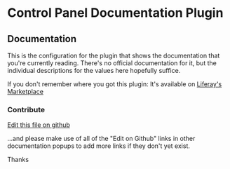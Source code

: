 # Control Panel Documentation Plugin

## Documentation

This is the configuration for the plugin that shows the documentation that you're currently reading. There's no official documentation for it, but the individual descriptions for the values here hopefully suffice.

If you don't remember where you got this plugin: It's available on [Liferay's Marketplace](https://web.liferay.com/marketplace/-/mp/application/170064253)

### Contribute

[Edit this file on github](https://www.olafkock.de/liferay/controlpaneldocumentation//com_liferay_configuration_admin_web_portlet_SystemSettingsPortlet/de.olafkock.liferay.documentation.osgi.tracker.ControlPanelDocumentationConfiguration.md)

...and please make use of all of the "Edit on Github" links in other documentation popups to add more links if they don't yet exist.

Thanks